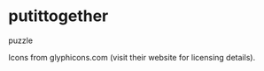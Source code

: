 putittogether
=============

puzzle

Icons from glyphicons.com (visit their website for licensing details).
